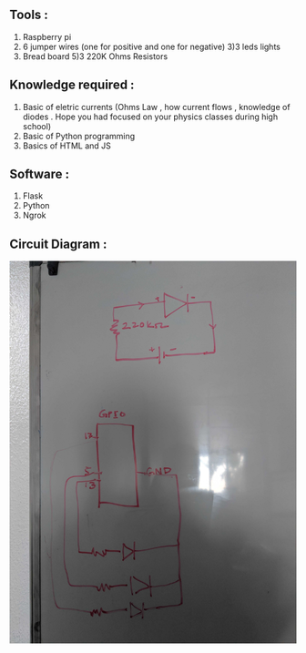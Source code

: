 ## Tools : 
1) Raspberry pi 
2) 6 jumper wires (one for positive and one for negative)
3)3 leds lights 
4) Bread board 
5)3 220K Ohms Resistors 

## Knowledge required : 
1) Basic of eletric currents (Ohms Law , how current flows , knowledge of diodes . Hope you had focused on your physics classes during high school) 
2) Basic of Python programming 
3) Basics of HTML and JS 

## Software :
1) Flask 
2) Python
3) Ngrok 

## Circuit Diagram : 
![alt text](https://github.com/asj177/LedBlinking/blob/master/CircuitDigram.jpg?raw=true)
